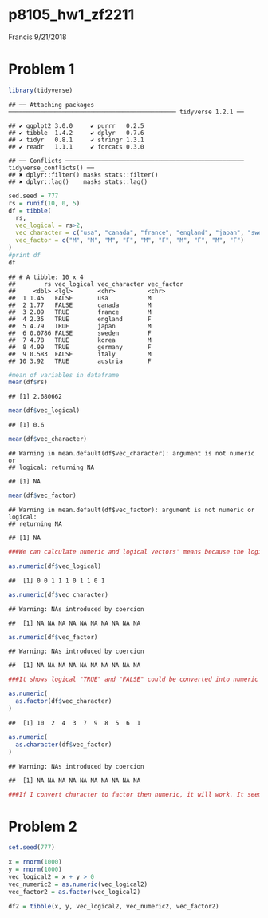 p8105\_hw1\_zf2211
================
Francis
9/21/2018

Problem 1
=========

``` r
library(tidyverse)
```

    ## ── Attaching packages ─────────────────────────────────────────────── tidyverse 1.2.1 ──

    ## ✔ ggplot2 3.0.0     ✔ purrr   0.2.5
    ## ✔ tibble  1.4.2     ✔ dplyr   0.7.6
    ## ✔ tidyr   0.8.1     ✔ stringr 1.3.1
    ## ✔ readr   1.1.1     ✔ forcats 0.3.0

    ## ── Conflicts ────────────────────────────────────────────────── tidyverse_conflicts() ──
    ## ✖ dplyr::filter() masks stats::filter()
    ## ✖ dplyr::lag()    masks stats::lag()

``` r
sed.seed = 777
rs = runif(10, 0, 5)
df = tibble(
  rs,
  vec_logical = rs>2,
  vec_character = c("usa", "canada", "france", "england", "japan", "sweden", "korea", "germany", "italy", "austria"),
  vec_factor = c("M", "M", "M", "F", "M", "F", "M", "F", "M", "F")
)
#print df
df
```

    ## # A tibble: 10 x 4
    ##        rs vec_logical vec_character vec_factor
    ##     <dbl> <lgl>       <chr>         <chr>     
    ##  1 1.45   FALSE       usa           M         
    ##  2 1.77   FALSE       canada        M         
    ##  3 2.09   TRUE        france        M         
    ##  4 2.35   TRUE        england       F         
    ##  5 4.79   TRUE        japan         M         
    ##  6 0.0786 FALSE       sweden        F         
    ##  7 4.78   TRUE        korea         M         
    ##  8 4.99   TRUE        germany       F         
    ##  9 0.583  FALSE       italy         M         
    ## 10 3.92   TRUE        austria       F

``` r
#mean of variables in dataframe
mean(df$rs)
```

    ## [1] 2.680662

``` r
mean(df$vec_logical)
```

    ## [1] 0.6

``` r
mean(df$vec_character)
```

    ## Warning in mean.default(df$vec_character): argument is not numeric or
    ## logical: returning NA

    ## [1] NA

``` r
mean(df$vec_factor)
```

    ## Warning in mean.default(df$vec_factor): argument is not numeric or logical:
    ## returning NA

    ## [1] NA

``` r
###We can calculate numeric and logical vectors' means because the logical vector "FALSE" and "TRUE" was transformed into numeric 0 and 1. Since character and factor cannot be transformed, their means could not be calculated.
```

``` r
as.numeric(df$vec_logical)
```

    ##  [1] 0 0 1 1 1 0 1 1 0 1

``` r
as.numeric(df$vec_character)
```

    ## Warning: NAs introduced by coercion

    ##  [1] NA NA NA NA NA NA NA NA NA NA

``` r
as.numeric(df$vec_factor)
```

    ## Warning: NAs introduced by coercion

    ##  [1] NA NA NA NA NA NA NA NA NA NA

``` r
###It shows logical "TRUE" and "FALSE" could be converted into numeric 1 and 0, while character and factor variables could not be converted (respectively replaced by "NA" after coercion).
```

``` r
as.numeric(
  as.factor(df$vec_character)
)
```

    ##  [1] 10  2  4  3  7  9  8  5  6  1

``` r
as.numeric(
  as.character(df$vec_factor)
)
```

    ## Warning: NAs introduced by coercion

    ##  [1] NA NA NA NA NA NA NA NA NA NA

``` r
###If I convert character to factor then numeric, it will work. It seems those characters refer to data in some database? While converting factor to character then numeric doesn't work (respectively replaced by "NA" after coercion).
```

Problem 2
=========

``` r
set.seed(777)

x = rnorm(1000)
y = rnorm(1000)
vec_logical2 = x + y > 0
vec_numeric2 = as.numeric(vec_logical2)
vec_factor2 = as.factor(vec_logical2)

df2 = tibble(x, y, vec_logical2, vec_numeric2, vec_factor2)
```
